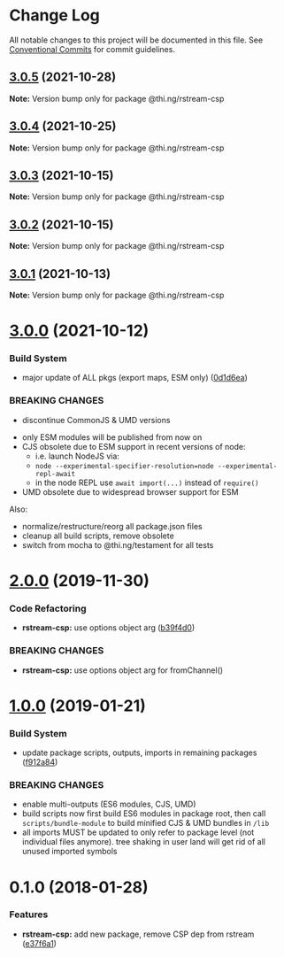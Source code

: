 # Change Log

All notable changes to this project will be documented in this file.
See [Conventional Commits](https://conventionalcommits.org) for commit guidelines.

## [3.0.5](https://github.com/thi-ng/umbrella/compare/@thi.ng/rstream-csp@3.0.4...@thi.ng/rstream-csp@3.0.5) (2021-10-28)

**Note:** Version bump only for package @thi.ng/rstream-csp





## [3.0.4](https://github.com/thi-ng/umbrella/compare/@thi.ng/rstream-csp@3.0.3...@thi.ng/rstream-csp@3.0.4) (2021-10-25)

**Note:** Version bump only for package @thi.ng/rstream-csp





## [3.0.3](https://github.com/thi-ng/umbrella/compare/@thi.ng/rstream-csp@3.0.2...@thi.ng/rstream-csp@3.0.3) (2021-10-15)

**Note:** Version bump only for package @thi.ng/rstream-csp





## [3.0.2](https://github.com/thi-ng/umbrella/compare/@thi.ng/rstream-csp@3.0.1...@thi.ng/rstream-csp@3.0.2) (2021-10-15)

**Note:** Version bump only for package @thi.ng/rstream-csp





## [3.0.1](https://github.com/thi-ng/umbrella/compare/@thi.ng/rstream-csp@3.0.0...@thi.ng/rstream-csp@3.0.1) (2021-10-13)

**Note:** Version bump only for package @thi.ng/rstream-csp





# [3.0.0](https://github.com/thi-ng/umbrella/compare/@thi.ng/rstream-csp@2.0.80...@thi.ng/rstream-csp@3.0.0) (2021-10-12)


### Build System

* major update of ALL pkgs (export maps, ESM only) ([0d1d6ea](https://github.com/thi-ng/umbrella/commit/0d1d6ea9fab2a645d6c5f2bf2591459b939c09b6))


### BREAKING CHANGES

* discontinue CommonJS & UMD versions

- only ESM modules will be published from now on
- CJS obsolete due to ESM support in recent versions of node:
  - i.e. launch NodeJS via:
  - `node --experimental-specifier-resolution=node --experimental-repl-await`
  - in the node REPL use `await import(...)` instead of `require()`
- UMD obsolete due to widespread browser support for ESM

Also:
- normalize/restructure/reorg all package.json files
- cleanup all build scripts, remove obsolete
- switch from mocha to @thi.ng/testament for all tests






#  [2.0.0](https://github.com/thi-ng/umbrella/compare/@thi.ng/rstream-csp@1.0.33...@thi.ng/rstream-csp@2.0.0) (2019-11-30) 

###  Code Refactoring 

- **rstream-csp:** use options object arg ([b39f4d0](https://github.com/thi-ng/umbrella/commit/b39f4d023fdb90d5ad095b2e50d76e69c2b50843)) 

###  BREAKING CHANGES 

- **rstream-csp:** use options object arg for fromChannel() 

#  [1.0.0](https://github.com/thi-ng/umbrella/compare/@thi.ng/rstream-csp@0.1.125...@thi.ng/rstream-csp@1.0.0) (2019-01-21) 

###  Build System 

- update package scripts, outputs, imports in remaining packages ([f912a84](https://github.com/thi-ng/umbrella/commit/f912a84)) 

###  BREAKING CHANGES 

- enable multi-outputs (ES6 modules, CJS, UMD) 
- build scripts now first build ES6 modules in package root, then call   `scripts/bundle-module` to build minified CJS & UMD bundles in `/lib` 
- all imports MUST be updated to only refer to package level   (not individual files anymore). tree shaking in user land will get rid of   all unused imported symbols 

#  0.1.0 (2018-01-28) 

###  Features 

- **rstream-csp:** add new package, remove CSP dep from rstream ([e37f6a1](https://github.com/thi-ng/umbrella/commit/e37f6a1))

